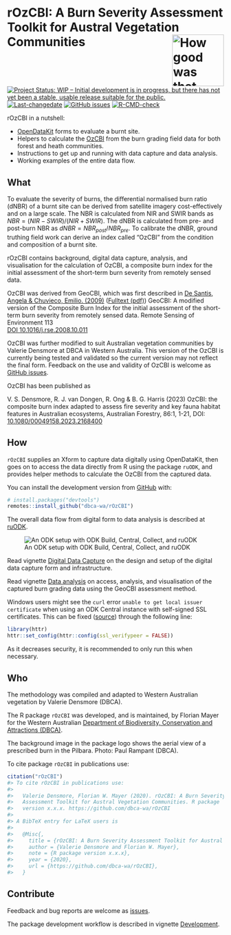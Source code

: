 
<!-- README.md is generated from README.Rmd. Please edit that file -->

# rOzCBI: A Burn Severity Assessment Toolkit for Austral Vegetation Communities <img src="man/figures/rOzCBI.png" align="right" alt="How good was that burn?" width="120" />

<!-- badges: start -->

[![Project Status: WIP – Initial development is in progress, but there
has not yet been a stable, usable release suitable for the
public.](https://www.repostatus.org/badges/latest/wip.svg)](https://www.repostatus.org/#wip)
[![Last-changedate](https://img.shields.io/github/last-commit/dbca-wa/rOzCBI.svg)](https://github.com/dbca-wa/rOzCBI/commits/master)
[![GitHub
issues](https://img.shields.io/github/issues/dbca-wa/rOzCBI.svg?style=popout)](https://github.com/dbca-wa/rOzCBI/issues/)
[![R-CMD-check](https://github.com/dbca-wa/rOzCBI/actions/workflows/R-CMD-check.yaml/badge.svg)](https://github.com/dbca-wa/rOzCBI/actions/workflows/R-CMD-check.yaml)
<!-- badges: end -->

rOzCBI in a nutshell:

- [OpenDataKit](https://getodk.org/) forms to evaluate a burnt site.
- Helpers to calculate the
  [OzCBI](https://doi.org/10.1080/00049158.2023.2168400) from the burn
  grading field data for both forest and heath communities.
- Instructions to get up and running with data capture and data
  analysis.
- Working examples of the entire data flow.

## What

To evaluate the severity of burns, the differential normalised burn
ratio (dNBR) of a burnt site can be derived from satellite imagery
cost-effectively and on a large scale. The NBR is calculated from NIR
and SWIR bands as $NBR = (NIR - SWIR) / (NIR + SWIR)$. The dNBR is
calculated from pre- and post-burn NBR as
$dNBR = NBR_{post} / NBR_{pre}$. To calibrate the dNBR, ground truthing
field work can derive an index called “OzCBI” from the condition and
composition of a burnt site.

rOzCBI contains background, digital data capture, analysis, and
visualisation for the calculation of OzCBI, a composite burn index for
the initial assessment of the short-term burn severity from remotely
sensed data.

OzCBI was derived from GeoCBI, which was first described in [De Santis,
Angela & Chuvieco, Emilio.
(2009)](https://doi.org/10.1016/j.rse.2008.10.011) ([Fulltext
(pdf)](https://www.researchgate.net/publication/229043914_GeoCBI_A_modified_version_of_the_Composite_Burn_Index_for_the_initial_assessment_of_the_short-term_burn_severity_from_remotely_sensed_data))
GeoCBI: A modified version of the Composite Burn Index for the initial
assessment of the short-term burn severity from remotely sensed data.
Remote Sensing of Environment 113  
[DOI
10.1016/j.rse.2008.10.011](https://www.sciencedirect.com/science/article/abs/pii/S0034425708003246)

OzCBI was further modified to suit Australian vegetation communities by
Valerie Densmore at DBCA in Western Australia. This version of the OzCBI
is currently being tested and validated so the current version may not
reflect the final form. Feedback on the use and validity of OzCBI is
welcome as [GitHub issues](https://github.com/dbca-wa/rOzCBI/issues).

OzCBI has been published as

V. S. Densmore, R. J. van Dongen, R. Ong & B. G. Harris (2023) OzCBI:
the composite burn index adapted to assess fire severity and key fauna
habitat features in Australian ecosystems, Australian Forestry, 86:1,
1-21, DOI:
[10.1080/00049158.2023.2168400](https://doi.org/10.1080/00049158.2023.2168400)

## How

`rOzCBI` supplies an Xform to capture data digitally using OpenDataKit,
then goes on to access the data directly from R using the package
`ruODK`, and provides helper methods to calculate the OzCBI from the
captured data.

You can install the development version from
[GitHub](https://github.com/) with:

``` r
# install.packages("devtools")
remotes::install_github("dbca-wa/rOzCBI")
```

The overall data flow from digital form to data analysis is described at
[ruODK](https://dbca-wa.github.io/ruODK/index.html).

<figure>
<img
src="https://www.lucidchart.com/publicSegments/view/952c1350-3003-48c1-a2c8-94bad74cdb46/image.png"
alt="An ODK setup with ODK Build, Central, Collect, and ruODK" />
<figcaption aria-hidden="true">An ODK setup with ODK Build, Central,
Collect, and ruODK</figcaption>
</figure>

Read vignette [Digital Data
Capture](https://dbca-wa.github.io/rOzCBI/articles/forms.html) on the
design and setup of the digital data capture form and infrastructure.

Read vignette [Data
analysis](https://dbca-wa.github.io/rOzCBI/articles/analysis.html) on
access, analysis, and visualisation of the captured burn grading data
using the GeoCBI assessment method.

Windows users might see the `curl` error
`unable to get local issuer certificate` when using an ODK Central
instance with self-signed SSL certificates. This can be fixed
([source](https://stackoverflow.com/a/54660072/2813717)) through the
following line:

``` r
library(httr)
httr::set_config(httr::config(ssl_verifypeer = FALSE))
```

As it decreases security, it is recommended to only run this when
necessary.

## Who

The methodology was compiled and adapted to Western Australian
vegetation by Valerie Densmore (DBCA).

The R package `rOzCBI` was developed, and is maintained, by Florian
Mayer for the Western Australian [Department of Biodiversity,
Conservation and Attractions (DBCA)](https://www.dbca.wa.gov.au/).

The background image in the package logo shows the aerial view of a
prescribed burn in the Pilbara. Photo: Paul Rampant (DBCA).

To cite package `rOzCBI` in publications use:

``` r
citation("rOzCBI")
#> To cite rOzCBI in publications use:
#> 
#>   Valerie Densmore, Florian W. Mayer (2020). rOzCBI: A Burn Severity
#>   Assessment Toolkit for Austral Vegetation Communities. R package
#>   version x.x.x. https://github.com/dbca-wa/rOzCBI
#> 
#> A BibTeX entry for LaTeX users is
#> 
#>   @Misc{,
#>     title = {rOzCBI: A Burn Severity Assessment Toolkit for Austral Vegetation Communities},
#>     author = {Valerie Densmore and Florian W. Mayer},
#>     note = {R package version x.x.x},
#>     year = {2020},
#>     url = {https://github.com/dbca-wa/rOzCBI},
#>   }
```

## Contribute

Feedback and bug reports are welcome as
[issues](https://github.com/dbca-wa/rOzCBI/issues).

The package development workflow is described in vignette
[Development](https://dbca-wa.github.io/rOzCBI/articles/dev.html).
